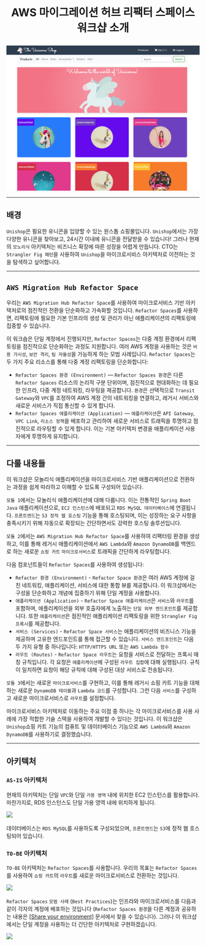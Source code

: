 # <p align="center">AWS 마이그레이션 허브 리팩터 스페이스 워크샵 소개</p>

![](images/unishop_front.en.png)

---

## 배경

`Unishop`은 필요한 유니콘을 입양할 수 있는 원스톱 쇼핑몰입니다. `Unishop`에서는 가장 다양한 유니콘을 찾아보고, 24시간 이내에 유니콘을 전달받을 수 있습니다! 그러나 현재의 `모노리식` 아키텍처는 비즈니스 확장에 따른 성장을 어렵게 만듭니다. CTO는 `Strangler Fig 패턴`을 사용하여 `Unishop`을 마이크로서비스 아키텍처로 이전하는 것을 탐색하고 싶어합니다.

---

## `AWS Migration Hub Refactor Space`

우리는 `AWS Migration Hub Refactor Space`를 사용하여 마이크로서비스 기반 아키텍처로의 점진적인 전환을 단순화하고 가속화할 것입니다. `Refactor Spaces`를 사용하면, 리팩토링에 필요한 기본 인프라의 생성 및 관리가 아닌 애플리케이션의 리팩토링에 집중할 수 있습니다.

이 워크숍은 단일 계정에서 진행되지만, `Refactor Spaces`는 다중 계정 환경에서 리팩토링을 점진적으로 단순화하는 과정도 지원합니다. 여러 AWS 계정을 사용하는 것은 `비용 가시성`, `보안 격리`, `팀 자율성`을 가능하게 하는 모범 사례입니다. `Refactor Spaces`는 두 가지 주요 리소스를 통해 다중 계정 리팩토링을 단순화합니다:

* `Refactor Spaces 환경 (Environment)` — `Refactor Spaces 환경`은 다른 `Refactor Spaces` 리소스의 논리적 구분 단위이며, 점진적으로 현대화하는 데 필요한 인프라, 다중 계정 네트워킹, 라우팅을 제공합니다. `환경`은 선택적으로 `Transit Gateway`와 `VPC`를 조정하여 AWS 계정 간의 네트워킹을 연결하고, 레거시 서비스와 새로운 서비스가 직접 통신할 수 있게 합니다.
* `Refactor Spaces 애플리케이션 (Application)` — `애플리케이션`은 `API Gateway`, `VPC Link`, `리소스 정책`을 배포하고 관리하여 새로운 서비스로 트래픽을 투명하고 점진적으로 라우팅할 수 있게 합니다. 이는 기본 아키텍처 변경을 애플리케이션 사용자에게 투명하게 유지합니다.

---

## 다룰 내용들

이 워크샵은 모놀리식 애플리케이션을 마이크로서비스 기반 애플리케이션으로 전환하는 과정을 쉽게 따라하고 이해할 수 있도록 구성되어 있습니다.

```모듈 1```에서는 모놀리식 애플리케이션에 대해 다룹니다. 이는 전통적인 `Spring Boot Java` 애플리케이션으로, `EC2 인스턴스`에 배포되고 `RDS MySQL 데이터베이스`에 연결됩니다. `프론트엔드`는 `S3 정적 웹 호스팅` 기능을 통해 호스팅되며, 이는 성장하는 요구 사항을 충족시키기 위해 자동으로 확장되는 간단하면서도 강력한 호스팅 솔루션입니다.

```모듈 2```에서는 `AWS Migration Hub Refactor Space`를 사용하여 리팩터링 환경을 생성하고, 이를 통해 레거시 애플리케이션에서 `AWS Lambda`와 `Amazon DynamoDB`를 백엔드로 하는 새로운 `쇼핑 카트` `마이크로서비스`로 트래픽을 간단하게 라우팅합니다.

다음 컴포넌트들이 `Refactor Spaces`를 사용하여 생성됩니다:

* ```Refactor 환경 (Environment)``` - `Refactor Space 환경`은 여러 AWS 계정에 걸친 네트워킹, 애플리케이션, 서비스에 대한 통합 뷰를 제공합니다. 이 워크샵에서는 구성을 단순화하고 개념에 집중하기 위해 단일 계정을 사용합니다.
* ```애플리케이션 (Application)``` - `Refactor Space 애플리케이션`은 `서비스`와 `라우트`를 포함하며, 애플리케이션을 외부 호출자에게 노출하는 `단일 외부 엔드포인트`를 제공합니다. 또한 `애플리케이션`은 점진적인 애플리케이션 리팩토링을 위한 `Strangler Fig 프록시`를 제공합니다.
* ```서비스 (Services)``` - `Refactor Space 서비스`는 애플리케이션의 비즈니스 기능을 제공하며 고유한 엔드포인트를 통해 접근할 수 있습니다. `서비스 엔드포인트`는 다음 두 가지 유형 중 하나입니다: `HTTP/HTTPS URL` 또는 `AWS Lambda 함수`
* ```라우트 (Routes)``` - `Refactor Space 라우트`는 요청을 서비스로 전달하는 프록시 매칭 규칙입니다. 각 요청은 `애플리케이션`에 구성된 `라우트 집합`에 대해 실행됩니다. 규칙이 일치하면 요청이 해당 규칙에 대해 구성된 대상 서비스로 전송됩니다.

```모듈 3```에서는 새로운 `마이크로서비스`를 구현하고, 이를 통해 레거시 쇼핑 카트 기능을 대체하는 새로운 `DynamoDB 테이블`과 `Lambda 코드`를 구성합니다. 그런 다음 `서비스`를 구성하고 새로운 마이크로서비스로 `라우트`를 설정합니다.

마이크로서비스 아키텍처로 이동하는 주요 이점 중 하나는 각 마이크로서비스를 사용 사례에 가장 적합한 기술 스택을 사용하여 개발할 수 있다는 것입니다. 이 워크샵은 ```Unishop```쇼핑 카트 기능의 컴퓨트 및 데이터베이스 기능으로 `AWS Lambda`와 `Amazon DynamoDB`를 사용하기로 결정했습니다.

---

## 아키텍처

### `AS-IS` 아키텍처
현재의 아키텍처는 단일 `VPC`와 단일 `가용 영역` 내에 위치한 EC2 인스턴스를 활용합니다. 마찬가지로, RDS 인스턴스도 단일 가용 영역 내에 위치하게 됩니다.

![](images/asis-architecture.png)

데이터베이스는 `RDS MySQL`를 사용하도록 구성되었으며, `프론트엔드`는 `S3`에 정적 웹 호스팅되어 있습니다.

### `TO-BE` 아키텍처
`TO-BE` 아키텍처는 `Refactor Spaces`를 사용합니다. 우리의 목표는 `Refactor Spaces`를 사용하여 `쇼핑 카트`의 `라우트`를 새로운 마이크로서비스로 전환하는 것입니다.

![](images/tobe-architecture.png)

`Refactor Spaces` `모범 사례` (`Best Practices`)는 인프라와 마이크로서비스를 다음과 같이 각자의 계정에 배포하는 것입니다 (`Refactor Spaces 환경`을 다른 계정과 공유하는 내용은 [[Share your environment]](https://docs.aws.amazon.com/migrationhub-refactor-spaces/latest/userguide/getting-started-share-environment.html) 문서에서 찾을 수 있습니다). 그러나 이 워크샵에서는 단일 계정을 사용하는 더 간단한 아키텍처로 구현하겠습니다.

![](images/refactor-spaces-best-practice-multi-account.png)
